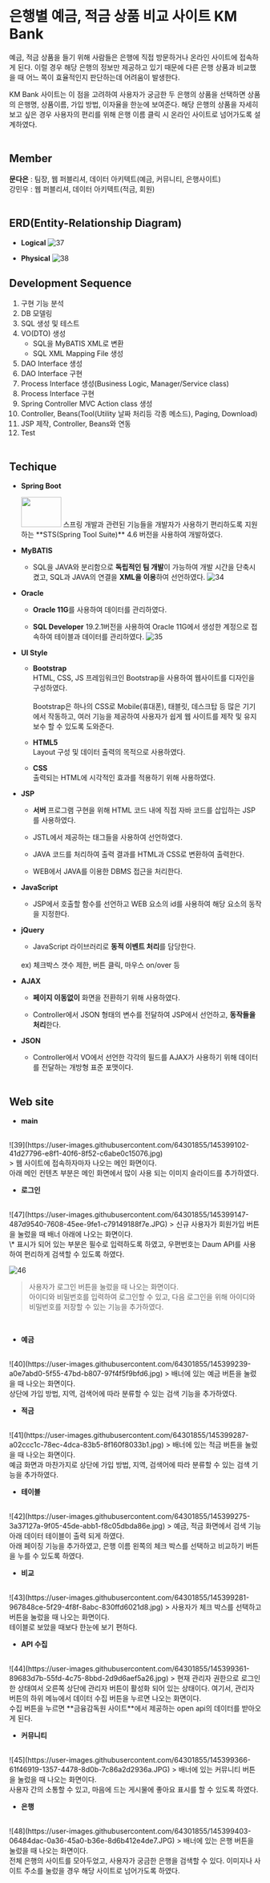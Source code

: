 # 은행별 예금, 적금 상품 비교 사이트 KM Bank

예금, 적금 상품을 들기 위해 사람들은 은행에 직접 방문하거나 온라인 사이트에 접속하게 된다. 이럴 경우 해당 은행의 정보만 제공하고 있기 때문에 다른 은행 상품과 비교했을 때 어느 쪽이 효율적인지 판단하는데 어려움이 발생한다.

KM Bank 사이트는 이 점을 고려하여 사용자가 궁금한 두 은행의 상품을 선택하면 상품의 은행명, 상품이름, 가입 방법, 이자율을 한눈에 보여준다. 해당 은행의 상품을 자세히 보고 싶은 경우 사용자의 편리를 위해 은행 이름 클릭 시 온라인 사이트로 넘어가도록 설계하였다.<br><br>

## Member

**문다은** : 팀장, 웹 퍼블리셔, 데이터 아키텍트(예금, 커뮤니티, 은행사이트)<br>
강민우 : 웹 퍼블리셔, 데이터 아키텍트(적금, 회원)<br><br>

## ERD(Entity-Relationship Diagram)

- **Logical**
![37](https://user-images.githubusercontent.com/64301855/145398406-b53cb240-c259-43a4-bdd0-15b8bf0c291f.jpg)

- **Physical**
![38](https://user-images.githubusercontent.com/64301855/145398409-14a8bebf-21e8-428c-9b24-5254ebc70475.jpg)

## Development Sequence

1. 구현 기능 분석
2. DB 모델링
3. SQL 생성 및 테스트
4. VO(DTO) 생성
	- SQL을 MyBATIS XML로 변환
	- SQL XML Mapping File 생성
5. DAO Interface 생성
6. DAO Interface 구현
7. Process Interface 생성(Business Logic, Manager/Service class)
8. Process Interface 구현
9. Spring Controller MVC Action class 생성
10. Controller, Beans(Tool(Utility 날짜 처리등 각종 메소드), Paging, Download)
11. JSP 제작, Controller, Beans와 연동
12. Test
<br><br>

## Techique

- **Spring Boot**

	<img src="https://user-images.githubusercontent.com/64301855/145398589-fb3234c0-a350-4111-acd3-61e3ee49a812.jpg" width="80" height="60"> 
	스프링 개발과 관련된 기능들을 개발자가 사용하기 편리하도록 지원하는 **STS(Spring Tool Suite)** 4.6 버전을 사용하여 개발하였다.

- **MyBATIS**

	- SQL을 JAVA와 분리함으로 **독립적인 팀 개발**이 가능하여 개발 시간을 단축시켰고, SQL과 JAVA의 연결을 **XML을 이용**하여 선언하였다.
    ![34](https://user-images.githubusercontent.com/64301855/145398590-65c37172-9823-462c-aecf-2f8a19306a2c.JPG)

- **Oracle**

	- **Oracle 11G**를 사용하여 데이터를 관리하였다.

	- **SQL Developer** 19.2.1버전을 사용하여 Oracle 11G에서 생성한 계정으로 접속하여 테이블과 데이터를 관리하였다.
    ![35](https://user-images.githubusercontent.com/64301855/145398591-43a711e1-a470-4702-bbaa-9e10b32494ae.JPG)

- **UI Style**

	- **Bootstrap**<br>
    HTML, CSS, JS 프레임워크인 Bootstrap을 사용하여 웹사이트를 디자인을 구성하였다.
    <br><br>
    Bootstrap은 하나의 CSS로 Mobile(휴대폰), 태블릿, 데스크탑 등 많은 기기에서 작동하고, 여러 기능을 제공하여 사용자가 쉽게 웹 사이트를 제작 및 유지 보수 할 수 있도록 도와준다.

	- **HTML5**<br>
    Layout 구성 및 데이터 출력의 목적으로 사용하였다.

  - **CSS**<br>
    출력되는 HTML에 시각적인 효과를 적용하기 위해 사용하였다.

- **JSP**

	- **서버** 프로그램 구현을 위해 HTML 코드 내에 직접 자바 코드를 삽입하는 JSP를 사용하였다.

	- JSTL에서 제공하는 태그들을 사용하여 선언하였다.

  - JAVA 코드를 처리하여 출력 결과를 HTML과 CSS로 변환하여 출력한다.

  - WEB에서 JAVA를 이용한 DBMS 접근을 처리한다.

- **JavaScript**

	- JSP에서 호출할 함수를 선언하고 WEB 요소의 id를 사용하여 해당 요소의 동작을 지정한다.

- **jQuery**

	- JavaScript 라이브러리로 **동적 이벤트 처리**를 담당한다.
    <br>
    ex) 체크박스 갯수 제한, 버튼 클릭, 마우스 on/over 등

- **AJAX**

	- **페이지 이동없이** 화면을 전환하기 위해 사용하였다.

	- Controller에서 JSON 형태의 변수를 전달하여 JSP에서 선언하고, **동작들을 처리**한다.

- **JSON**

	- Controller에서 VO에서 선언한 각각의 필드를 AJAX가 사용하기 위해 데이터를 전달하는 개방형 표준 포맷이다.<br><br>

## Web site

- **main**

<br>
![39](https://user-images.githubusercontent.com/64301855/145399102-41d27796-e8f1-40f6-8f52-c6abe0c15076.jpg)<br>
> 웹 사이트에 접속하자마자 나오는 메인 화면이다.<br>
아래 메인 컨텐츠 부분은 메인 화면에서 많이 사용 되는 이미지 슬라이드를 추가하였다.

<br>

- **로그인**

<br>
![47](https://user-images.githubusercontent.com/64301855/145399147-487d9540-7608-45ee-9fe1-c79149188f7e.JPG)
> 신규 사용자가 회원가입 버튼을 눌렀을 때 배너 아래에 나오는 화면이다.<br>
\* 표시가 되어 있는 부분은 필수로 입력하도록 하였고, 우편번호는 Daum API를 사용하여 편리하게 검색할 수 있도록 하였다.

<br>

![46](https://user-images.githubusercontent.com/64301855/145399186-6945ef0c-a47c-49aa-a414-f01ac6ea2b2a.JPG)
> 사용자가 로그인 버튼을 눌렀을 때 나오는 화면이다.<br>
아이디와 비밀번호를 입력하여 로그인할 수 있고, 다음 로그인을 위해 아이디와 비밀번호를 저장할 수 있는 기능을 추가하였다.

<br>

- **예금**

<br>
![40](https://user-images.githubusercontent.com/64301855/145399239-a0e7abd0-5f55-47bd-b807-97f4f5f9bfd6.jpg)
> 배너에 있는 예금 버튼을 눌렀을 때 나오는 화면이다.<br>
상단에 가입 방법, 지역, 검색어에 따라 분류할 수 있는 검색 기능을 추가하였다.

<br>

- **적금**

<br>
![41](https://user-images.githubusercontent.com/64301855/145399287-a02ccc1c-78ec-4dca-83b5-8f160f8033b1.jpg)
> 배너에 있는 적금 버튼을 눌렀을 때 나오는 화면이다.<br>
예금 화면과 마찬가지로 상단에 가입 방법, 지역, 검색어에 따라 분류할 수 있는 검색 기능을 추가하였다.

<br>

- **테이블**

<br>
![42](https://user-images.githubusercontent.com/64301855/145399275-3a37127a-9f05-45de-abb1-f8c05dbda86e.jpg)
> 예금, 적금 화면에서 검색 기능 아래 데이터 테이블이 출력 되게 하였다.<br>
아래 페이징 기능을 추가하였고, 은행 이름 왼쪽의 체크 박스를 선택하고 비교하기 버튼을 누를 수 있도록 하였다.

<br>

- **비교**

<br>
![43](https://user-images.githubusercontent.com/64301855/145399281-967848ce-5f29-4f8f-8abc-830ffd6021d8.jpg)
> 사용자가 체크 박스를 선택하고 버튼을 눌렀을 때 나오는 화면이다.<br>
테이블로 보았을 때보다 한눈에 보기 편하다.

<br>

- **API 수집**

<br>
![44](https://user-images.githubusercontent.com/64301855/145399361-89683d7b-55fd-4c75-8bbd-2d9d6aef5a26.jpg)
> 현재 관리자 권한으로 로그인한 상태여서 오른쪽 상단에 관리자 버튼이 활성화 되어 있는 상태이다. 여기서, 관리자 버튼의 하위 메뉴에서 데이터 수집 버튼을 누르면 나오는 화면이다.<br>
수집 버튼을 누르면 **금융감독원 사이트**에서 제공하는 open api의 데이터를 받아오게 된다.

<br>

- **커뮤니티**

<br>
![45](https://user-images.githubusercontent.com/64301855/145399366-61f46919-1357-4478-8d0b-7c86a2d2936a.JPG)
> 배너에 있는 커뮤니티 버튼을 눌렀을 때 나오는 화면이다.<br>
사용자 간의 소통할 수 있고, 마음에 드는 게시물에 좋아요 표시를 할 수 있도록 하였다.

<br>

- **은행**

<br>
![48](https://user-images.githubusercontent.com/64301855/145399403-06484dac-0a36-45a0-b36e-8d6b412e4de7.JPG)
> 배너에 있는 은행 버튼을 눌렀을 때 나오는 화면이다.<br>
전체 은행의 사이트를 모아두었고, 사용자가 궁금한 은행을 검색할 수 있다. 이미지나 사이트 주소를 눌렀을 경우 해당 사이트로 넘어가도록 하였다.

<br>
